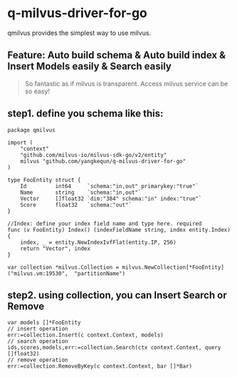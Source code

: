 # q-milvus-driver-for-go
qmilvus provides the simplest way to use milvus.
## Feature: Auto build schema & Auto build index & Insert Models easily & Search easily
> So fantastic as if milvus is transparent. Access milvus service can be so easy!

## step1. define you schema like this:
```
package qmilvus

import (
	"context"
	"github.com/milvus-io/milvus-sdk-go/v2/entity"
	milvus "github.com/yangkequn/q-milvus-driver-for-go"
)

type FooEntity struct {
	Id         int64     `schema:"in,out" primarykey:"true"`
	Name       string    `schema:"in,out"`
	Vector     []float32 `dim:"384" schema:"in" index:"true"`
	Score      float32   `schema:"out"`
}

//Index: define your index field name and type here. required
func (v FooEntity) Index() (indexFieldName string, index entity.Index) {
	index, _ = entity.NewIndexIvfFlat(entity.IP, 256)
	return "Vector", index
}

var collection *milvus.Collection = milvus.NewCollection[*FooEntity]("milvus.vm:19530",  "partitionName")
```
## step2. using collection, you can Insert Search or Remove
```
var models []*FooEntity
// insert operation
err:=collection.Insert(c context.Context, models)
// search operation
ids,scores,models,err:=collection.Search(ctx context.Context, query []float32)
// remove operation
err:=collection.RemoveByKey(c context.Context, bar []*Bar)
```